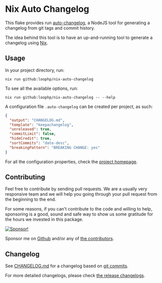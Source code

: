 # Nix Auto Changelog

This flake provides run [auto-changelog][auto-changelog homepage], a NodeJS tool
for generating a changelog from git tags and commit history.

The idea behind this tool is to have an up-and-running tool to generate a
changelog using [Nix][nix homepage].

## Usage

In your project directory, run:

```shell
nix run github:loophp/nix-auto-changelog
```

To see all the available options, run:

```shell
nix run github:loophp/nix-auto-changelog -- --help
```

A configuration file `.auto-changelog` can be created per project, as such:

```json
{
  "output": "CHANGELOG.md",
  "template": "keepachangelog",
  "unreleased": true,
  "commitLimit": false,
  "hideCredit": true,
  "sortCommits": "date-desc",
  "breakingPattern": "BREAKING CHANGE: yes"
}
```

For all the configuration properties, check the [project homepage][auto-changelog homepage].

## Contributing

Feel free to contribute by sending pull requests. We are a
usually very responsive team and we will help you going
through your pull request from the beginning to the end.

For some reasons, if you can't contribute to the code and
willing to help, sponsoring is a good, sound and safe way
to show us some gratitude for the hours we invested in this
package.

[![Sponsor!][sponsor github]][sponsor github link]

Sponsor me on [Github][sponsor github link] and/or any of [the contributors][github contributors].

## Changelog

See [CHANGELOG.md][changelog file] for a changelog based on [git commits][github commit history].

For more detailed changelogs, please check [the release changelogs][github release changelogs].

[sponsor github]: https://img.shields.io/badge/Sponsor-Github-brightgreen.svg?style=flat-square
[sponsor github link]: https://github.com/sponsors/drupol
[nix homepage]: https://nixos.org/
[auto-changelog homepage]: https://github.com/CookPete/auto-changelog
[changelog file]: https://github.com/loophp/nix-auto-changelog/blob/main/CHANGELOG.md
[github commit history]: https://github.com/loophp/nix-auto-changelog/commits/main
[github release changelogs]: https://github.com/loophp/nix-auto-changelog/releases
[github contributors]: https://github.com/loophp/nix-auto-changelog/graphs/contributors
